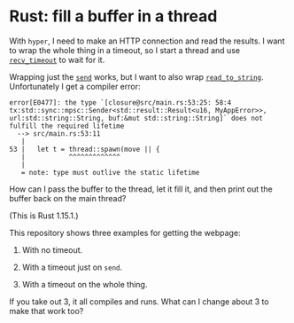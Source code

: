 # Rust: fill a buffer in a thread

With `hyper`, I need to make an HTTP connection and read the results.
I want to wrap the whole thing in a timeout,
so I start a thread
and use [`recv_timeout`](https://doc.rust-lang.org/std/sync/mpsc/struct.Receiver.html#method.recv_timeout) to wait for it.

Wrapping just the [`send`](https://hyper.rs/hyper/v0.9.8/hyper/client/request/struct.Request.html#method.send) works,
but I want to also wrap [`read_to_string`](https://doc.rust-lang.org/std/io/trait.Read.html#method.read_to_string).
Unfortunately I get a compiler error:

    error[E0477]: the type `[closure@src/main.rs:53:25: 58:4 tx:std::sync::mpsc::Sender<std::result::Result<u16, MyAppError>>, url:std::string::String, buf:&mut std::string::String]` does not fulfill the required lifetime
      --> src/main.rs:53:11
       |
    53 |   let t = thread::spawn(move || {
       |           ^^^^^^^^^^^^^
       |
       = note: type must outlive the static lifetime

How can I pass the buffer to the thread,
let it fill it,
and then print out the buffer back on the main thread?

(This is Rust 1.15.1.)

This repository shows three examples for getting the webpage:

1. With no timeout.

2. With a timeout just on `send`.

3. With a timeout on the whole thing.

If you take out 3, it all compiles and runs.
What can I change about 3 to make that work too?



